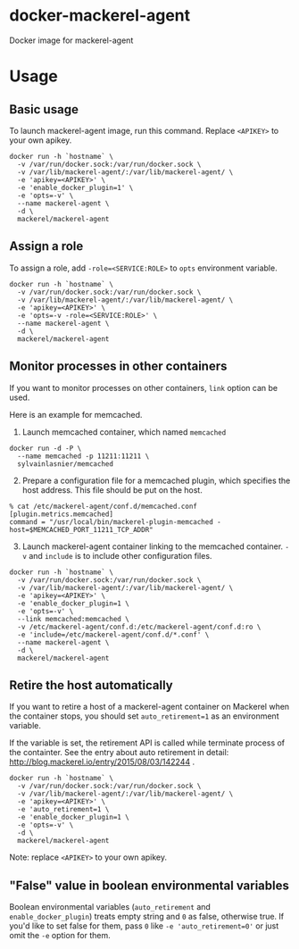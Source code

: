 # docker-mackerel-agent
Docker image for mackerel-agent


# Usage

## Basic usage

To launch mackerel-agent image, run this command. Replace `<APIKEY>` to your own apikey.

```
docker run -h `hostname` \
  -v /var/run/docker.sock:/var/run/docker.sock \
  -v /var/lib/mackerel-agent/:/var/lib/mackerel-agent/ \
  -e 'apikey=<APIKEY>' \
  -e 'enable_docker_plugin=1' \
  -e 'opts=-v' \
  --name mackerel-agent \
  -d \
  mackerel/mackerel-agent
```

## Assign a role

To assign a role, add `-role=<SERVICE:ROLE>` to `opts` environment variable.

```
docker run -h `hostname` \
  -v /var/run/docker.sock:/var/run/docker.sock \
  -v /var/lib/mackerel-agent/:/var/lib/mackerel-agent/ \
  -e 'apikey=<APIKEY>' \
  -e 'opts=-v -role=<SERVICE:ROLE>' \
  --name mackerel-agent \
  -d \
  mackerel/mackerel-agent
```

## Monitor processes in other containers

If you want to monitor processes on other containers, `link` option can be used.

Here is an example for memcached.

1. Launch memcached container, which named `memcached`

```
docker run -d -P \
  --name memcached -p 11211:11211 \
  sylvainlasnier/memcached
```

2. Prepare a configuration file for a memcached plugin, which specifies the host address.
This file should be put on the host.

```
% cat /etc/mackerel-agent/conf.d/memcached.conf
[plugin.metrics.memcached]
command = "/usr/local/bin/mackerel-plugin-memcached -host=$MEMCACHED_PORT_11211_TCP_ADDR"
```

3. Launch mackerel-agent container linking to the memcached container.
`-v` and `include` is to include other configuration files.

```
docker run -h `hostname` \
  -v /var/run/docker.sock:/var/run/docker.sock \
  -v /var/lib/mackerel-agent/:/var/lib/mackerel-agent/ \
  -e 'apikey=<APIKEY>' \
  -e 'enable_docker_plugin=1 \
  -e 'opts=-v' \
  --link memcached:memcached \
  -v /etc/mackerel-agent/conf.d:/etc/mackerel-agent/conf.d:ro \
  -e 'include=/etc/mackerel-agent/conf.d/*.conf' \
  --name mackerel-agent \
  -d \
  mackerel/mackerel-agent
```

## Retire the host automatically

If you want to retire a host of a mackerel-agent container on Mackerel when the container stops,
you should set `auto_retirement=1` as an environment variable.

If the variable is set, the retirement API is called while terminate process of the containter.
See the entry about auto retirement in detail: http://blog.mackerel.io/entry/2015/08/03/142244 .

```
docker run -h `hostname` \
  -v /var/run/docker.sock:/var/run/docker.sock \
  -v /var/lib/mackerel-agent/:/var/lib/mackerel-agent/ \
  -e 'apikey=<APIKEY>' \
  -e 'auto_retirement=1 \
  -e 'enable_docker_plugin=1 \
  -e 'opts=-v' \
  -d \
  mackerel/mackerel-agent
```

Note: replace `<APIKEY>` to your own apikey.

## "False" value in boolean environmental variables

Boolean environmental variables (`auto_retirement` and `enable_docker_plugin`) treats empty string and `0` as false, otherwise true.
If you'd like to set false for them, pass `0` like `-e 'auto_retirement=0'` or just omit the `-e` option for them.
